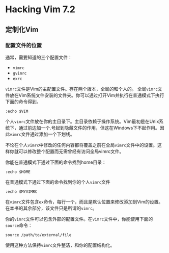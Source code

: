 # Hacking Vim 7.2

## 定制化Vim
### 配置文件的位置
通常，需要知道的三个配置文件：
* `vimrc`
* `gvimrc`
* `exrc`

`vimrc`文件是Vim的主配置文件。存在两个版本，全局的和个人的。
全局`vimrc`文件放在Vim系统文件安装的文件夹。你可以通过打开Vim并执行在普通模式下执行下面的命令得到。

```vim
:echo $VIM
```
个人`vimrc`文件放在你的主目录下。主目录依赖于操作系统。Vim最初是在Unix系统下，通过前边加一个.号起到隐藏文件的作用，但这在Windows下不起作用。因此`vimrc`文件通过添加一个下划线。

不论在个人`vimrc`中修改的任何内容都将覆盖之前在全局`vimrc`文件中的设置。这样你就可以修改整个配置而无需曾经有访问全局vimrc文件。

你能在普通模式下通过下面的命令找到home目录：
```vim
:echo $HOME
```
在普通模式下通过下面的命令找到你的个人`vimrc`文件
```vim
:echo $MYVIMRC
```

在`vimrc`文件包含`ex`命令，每行一个，而且是默认位置来修改添加到Vim的设置。在本书的其余部分，该文件只是所谓的`vimrc`。

你的`vimrc`文件可以包含外部的配置文件。在`vimrc`文件中，你能使用下面的`source`命令：
```vim
source /path/to/external/file
```
使用这种方法保持`vimrc`文件整洁，和你的配置结构化。

